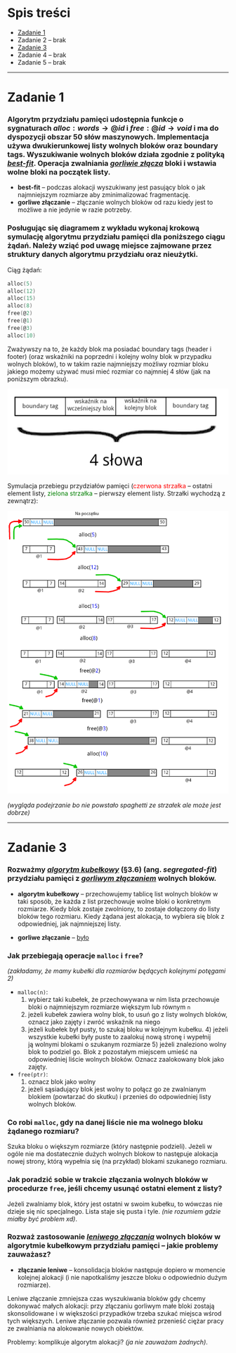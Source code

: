 # Spis treści

- [Zadanie 1](#zadanie-1)
- Zadanie 2 – brak
- [Zadanie 3](#zadanie-3)
- Zadanie 4 – brak
- Zadanie 5 – brak

***

# Zadanie 1

### Algorytm przydziału pamięci udostępnia funkcje o sygnaturach $alloc: words \rightarrow @id$ i $free: @id \rightarrow void$ i ma do dyspozycji obszar 50 słów maszynowych. Implementacja używa dwukierunkowej listy wolnych bloków oraz boundary tags. Wyszukiwanie wolnych bloków działa zgodnie z polityką <u>*best-fit*</u>. Operacja zwalniania <u>*gorliwie złącza*</u> bloki i wstawia wolne bloki na początek listy.

- **best-fit** – podczas alokacji wyszukiwany jest pasujący blok o jak najmniejszym rozmiarze aby zminimalizować fragmentację.
- **gorliwe złączanie** – złączanie wolnych bloków od razu kiedy jest to możliwe a nie jedynie w razie potrzeby.

### Posługując się diagramem z wykładu wykonaj krokową symulację algorytmu przydziału pamięci dla poniższego ciągu żądań. Należy wziąć pod uwagę miejsce zajmowane przez struktury danych algorytmu przydziału oraz nieużytki.

Ciąg żądań:
```C
alloc(5) 
alloc(12) 
alloc(15) 
alloc(8) 
free(@2) 
free(@1) 
free(@3) 
alloc(10)
```

Zważywszy na to, że każdy blok ma posiadać boundary tags (header i footer) (oraz wskaźniki na poprzedni i kolejny wolny blok w przypadku wolnych bloków), to w takim razie najmniejszy możliwy rozmiar bloku jakiego możemy używać musi mieć rozmiar co najmniej 4 słów (jak na poniższym obrazku).

![zad1_1](./zad1_1.png)

Symulacja przebiegu przydziałów pamięci (<span style="color: red">czerwona strzałka</span> – ostatni element listy, <span style="color: green">zielona strzałka</span> – pierwszy element listy. Strzałki wychodzą z zewnątrz):

![zad1_2](./zad1_2.png)

*(wygląda podejrzanie bo nie powstało spaghetti ze strzałek ale może jest dobrze)*

***

# Zadanie 3

### Rozważmy <u>*algorytm kubełkowy*</u> (§3.6) (ang. *segregated-fit*) przydziału pamięci z <u>*gorliwym złączaniem*</u> wolnych bloków.

- **algorytm kubełkowy** – przechowujemy tablicę list wolnych bloków w taki sposób, że każda z list przechowuje wolne bloki o konkretnym rozmiarze. Kiedy blok zostaje zwolniony, to zostaje dołączony do listy bloków tego rozmiaru. Kiedy żądana jest alokacja, to wybiera się blok z odpowiedniej, jak najmniejszej listy.

- **gorliwe złączanie** – [było](#zadanie-1)

### Jak przebiegają operacje `malloc` i `free`?

*(zakładamy, że mamy kubełki dla rozmiarów będących kolejnymi potęgami 2)*

- `malloc(n)`:
    1) wybierz taki kubełek, że przechowywana w nim lista przechowuje bloki o najmniejszym rozmiarze większym lub równym `n`
    2) jeżeli kubełek zawiera wolny blok, to usuń go z listy wolnych bloków, oznacz jako zajęty i zwróć wskaźnik na niego
    3) jeżeli kubełek był pusty, to szukaj bloku w kolejnym kubełku.
        4) jeżeli wszystkie kubełki były puste to zaalokuj nową stronę i wypełnij ją wolnymi blokami o szukanym rozmiarze
        5) jeżeli znaleziono wolny blok to podziel go. Blok z pozostałym miejscem umieść na odpowiedniej liście wolnych bloków. Oznacz zaalokowany blok jako zajęty.
- `free(ptr)`:
    1) oznacz blok jako wolny
    2) jeżeli sąsiadujący blok jest wolny to połącz go ze zwalnianym blokiem (powtarzać do skutku) i przenieś do odpowiedniej listy wolnych bloków.

###  Co robi `malloc`, gdy na danej liście nie ma wolnego bloku żądanego rozmiaru?

Szuka bloku o większym rozmiarze (który następnie podzieli). Jeżeli w ogóle nie ma dostatecznie dużych wolnych blokow to następuje alokacja nowej strony, którą wypełnia się (na przykład) blokami szukanego rozmiaru.

### Jak poradzić sobie w trakcie złączania wolnych bloków w procedurze `free`, jeśli chcemy usunąć ostatni element z listy? 

Jeżeli zwalniamy blok, który jest ostatni w swoim kubełku, to wówczas nie dzieje się nic specjalnego. Lista staje się pusta i tyle. *(nie rozumiem gdzie miałby być problem xd)*.

### Rozważ zastosowanie <u>*leniwego złączania*</u> wolnych bloków w algorytmie kubełkowym przydziału pamięci – jakie problemy zauważasz?

- **złączanie leniwe** – konsolidacja bloków następuje dopiero w momencie kolejnej alokacji (i nie napotkaliśmy jeszcze bloku o odpowiednio dużym rozmiarze).

Leniwe złączanie zmniejsza czas wyszukiwania bloków gdy chcemy dokonywać małych alokacji: przy złączaniu gorliwym małe bloki zostają skonsolidowane i w większości przypadków trzeba szukać miejsca wśrod tych większych. Leniwe złączanie pozwala również przenieść ciężar pracy ze zwalniania na alokowanie nowych obiektów.

Problemy: komplikuje algorytm alokacji? *(ja nie zauważam żadnych)*.